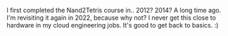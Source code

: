 I first completed the Nand2Tetris course in.. 2012? 2014? A long time ago. I'm revisiting it again in 2022, because why not? I never get this close to hardware in my cloud engineering jobs. It's good to get back to basics. :)
